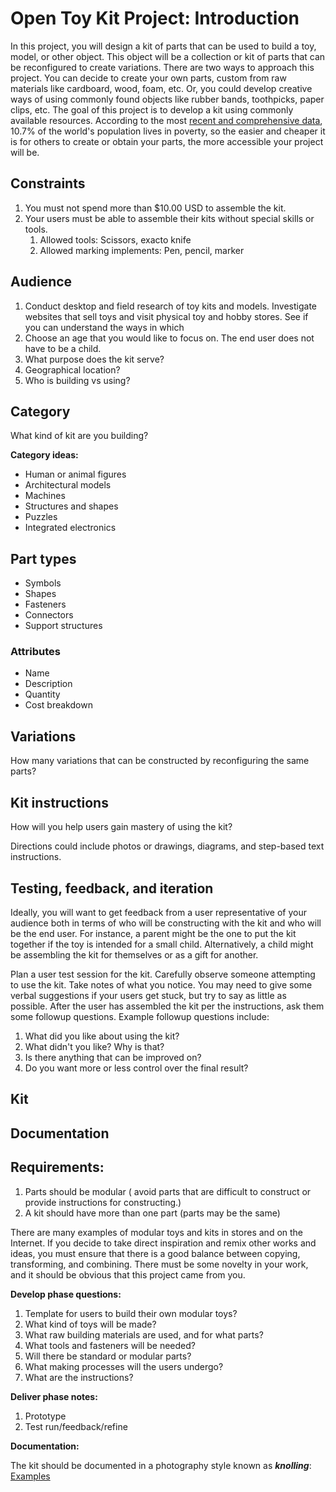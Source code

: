 # Open Toy Kit Project: Introduction

In this project, you will design a kit of parts that can be used to build a toy, model, or other object. This object will be a collection or kit of parts that can be reconfigured to create variations. There are two ways to approach this project. You can decide to create your own parts, custom from raw materials like cardboard, wood, foam, etc. Or, you could develop creative ways of using commonly found objects like rubber bands, toothpicks, paper clips, etc. The goal of this project is to develop a kit using commonly available resources. According to the most [recent and comprehensive data](http://www.worldbank.org/en/publication/poverty-and-shared-prosperity), 10.7% of the world's population lives in poverty, so the easier and cheaper it is for others to create or obtain your parts, the more accessible your project will be.

## Constraints

1. You must not spend more than $10.00 USD to assemble the kit.
2. Your users must be able to assemble their kits without special skills or tools.
   1. Allowed tools: Scissors, exacto knife
   2. Allowed marking implements: Pen, pencil, marker

## Audience

1. Conduct desktop and field research of toy kits and models. Investigate websites that sell toys and visit physical toy and hobby stores. See if you can understand the ways in which 
2. Choose an age that you would like to focus on. The end user does not have to be a child.
3. What purpose does the kit serve?
4. Geographical location?
5. Who is building vs using?

## Category

What kind of kit are you building?

**Category ideas:**

* Human or animal figures
* Architectural models
* Machines
* Structures and shapes
* Puzzles
* Integrated electronics

## Part types

* Symbols
* Shapes
* Fasteners
* Connectors
* Support structures

### Attributes

* Name
* Description
* Quantity
* Cost breakdown

## Variations

How many variations that can be constructed by reconfiguring the same parts?

## Kit instructions

How will you help users gain mastery of using the kit?

Directions could include photos or drawings, diagrams, and step-based text instructions.

## Testing, feedback, and iteration

Ideally, you will want to get feedback from a user representative of your audience both in terms of who will be constructing with the kit and who will be the end user. For instance, a parent might be the one to put the kit together if the toy is intended for a small child. Alternatively, a child might be assembling the kit for themselves or as a gift for another.

Plan a user test session for the kit. Carefully observe someone attempting to use the kit. Take notes of what you notice. You may need to give some verbal suggestions if your users get stuck, but try to say as little as possible. After the user has assembled the kit per the instructions, ask them some followup questions. Example followup questions include:

1. What did you like about using the kit?
2. What didn't you like? Why is that?
3. Is there anything that can be improved on?
4. Do you want more or less control over the final result?

## Kit

## Documentation

## Requirements:

1. Parts should be modular \( avoid parts that are difficult to construct or provide instructions for constructing.\)
2. A kit should have more than one part \(parts may be the same\)

There are many examples of modular toys and kits in stores and on the Internet. If you decide to take direct inspiration and remix other works and ideas, you must ensure that there is a good balance between copying, transforming, and combining. There must be some novelty in your work, and it should be obvious that this project came from you.

**Develop phase questions:**

1. Template for users to build their own modular toys?
2. What kind of toys will be made?
3. What raw building materials are used, and for what parts?
4. What tools and fasteners will be needed?
5. Will there be standard or modular parts?
6. What making processes will the users undergo?
7. What are the instructions?

**Deliver phase notes:**

1. Prototype
2. Test run/feedback/refine

**Documentation:**

The kit should be documented in a photography style known as _**knolling**_: [Examples](http://theultralinx.com/2013/09/50-amazing-examples-knolling-photography/)

